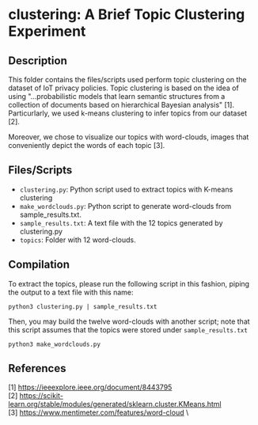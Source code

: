 # clustering: A Brief Topic Clustering Experiment

## Description

This folder contains the files/scripts used perform topic clustering on the dataset of IoT privacy policies.
Topic clustering is based on the idea of using "...probabilistic models that learn semantic structures from 
a collection of documents based on hierarchical Bayesian analysis" [1]. Particurlarly, we used k-means clustering
to infer topics from our dataset [2].

Moreover, we chose to visualize our topics with word-clouds, images that conveniently depict the words of each
topic [3].

## Files/Scripts

* `clustering.py`: Python script used to extract topics with K-means clustering
* `make_wordclouds.py`: Python script to generate word-clouds from sample_results.txt.
* `sample_results.txt`: A text file with the 12 topics generated by clustering.py
* `topics`: Folder with 12 word-clouds.

## Compilation

To extract the topics, please run the following script in this fashion, piping the output to a text file with this
name:

    python3 clustering.py | sample_results.txt

Then, you may build the twelve word-clouds with another script; note that this script assumes that the topics were
stored under `sample_results.txt`

    python3 make_wordclouds.py

## References

[1] https://ieeexplore.ieee.org/document/8443795  \
[2] https://scikit-learn.org/stable/modules/generated/sklearn.cluster.KMeans.html \
[3] https://www.mentimeter.com/features/word-cloud \ 
